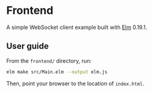 # Frontend

A simple WebSocket client example built with [Elm](https://elm-lang.org/) 0.19.1.

## User guide

From the `frontend/` directory, run:

```sh
elm make src/Main.elm --output elm.js
```

Then, point your browser to the location of `index.html`.

